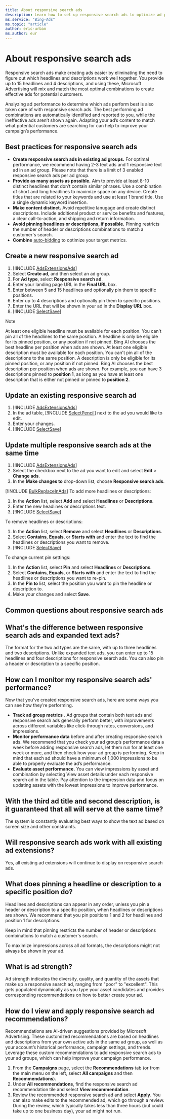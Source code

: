 ```yaml
---
title: About responsive search ads
description: Learn how to set up responsive search ads to optimize ad performance
ms.service: "Bing-Ads"
ms.topic: "article"
author: eric-urban
ms.author: eur
---
```


# About responsive search ads

Responsive search ads make creating ads easier by eliminating the need to figure out which headlines and descriptions work well together. You provide up to 15 headlines and 4 descriptions, and using these, Microsoft Advertising will mix and match the most optimal combinations to create effective ads for potential customers.

Analyzing ad performance to determine which ads perform best is also taken care of with responsive search ads. The best performing ad combinations are automatically identified and reported to you, while the ineffective ads aren’t shown again. Adapting your ad’s content to match what potential customers are searching for can help to improve your campaign’s performance.

## Best practices for responsive search ads

- **Create responsive search ads in existing ad groups.**  For optimal performance, we recommend having 2-3 text ads and 1 responsive text ad in an ad group. Please note that there is a limit of 3 enabled responsive search ads per ad group.
- **Provide as many assets as possible.**  Aim to provide at least 8-10 distinct headlines that don’t contain similar phrases. Use a combination of short and long headlines to maximize space on any device. Create titles that are related to your keywords and use at least 1 brand title. Use a single dynamic keyword insertion.
- **Make content distinct.**  Avoid repetitive lanugage and create distinct descriptions. Include additional product or service benefits and features, a clear call-to-action, and shipping and return information.
- **Avoid pinning headlines or descriptions, if possible.**  Pinning restricts the number of header or descriptions combinations to match a customer's search.
- **Combine**  [auto-bidding](./hlp_BA_CONC_BidStrategy.md) to optimize your target metrics.

## Create a new responsive search ad
1. [!INCLUDE [AdsExtensionsAds](./includes/AdsExtensionsAds.md)]
1. Select **Create ad**, and then select an ad group.
1. For **Ad type**, select **Responsive search ad**.
1. Enter your landing page URL in the **Final URL** box.
1. Enter between 5 and 15 headlines and optionally pin them to specific positions.
1. Enter up to 4 descriptions and optionally pin them to specific positions.
1. Enter the URL that will be shown in your ad in the **Display URL** box.
1. [!INCLUDE [SelectSave](./includes/SelectSave.md)]

> [!NOTE]
> At least one eligible headline must be available for each position. You can't pin all of the headlines to the same position. A headline is only be eligible for its pinned position, or any position if not pinned. Bing AI chooses the best headline per position when ads are shown.
> At least one eligible description must be available for each position. You can't pin all of the descriptions to the same position. A description is only be eligible for its pinned position, or any position if not pinned. Bing AI chooses the best description per position when ads are shown.
> For example, you can have 3 descriptions pinned to **position 1**, as long as you have at least one description that is either not pinned or pinned to **position 2**.

## Update an existing responsive search ad
1. [!INCLUDE [AdsExtensionsAds](./includes/AdsExtensionsAds.md)]
1. In the ad table, [!INCLUDE [SelectPencil](./includes/SelectPencil.md)] next to the ad you would like to edit.
1. Enter your changes.
1. [!INCLUDE [SelectSave](./includes/SelectSave.md)]

## Update multiple responsive search ads at the same time
1. [!INCLUDE [AdsExtensionsAds](./includes/AdsExtensionsAds.md)]
1. Select the checkbox next to the ad you want to edit and select **Edit** > **Change ads**.
1. In the **Make changes to** drop-down list, choose **Responsive search ads**.

[!INCLUDE [BulkReplaceInAds](./includes/BulkReplaceInAds.md)]
To add more headlines or descriptions:
1. In the **Action** list, select **Add** and select **Headlines** or **Descriptions**.
1. Enter the new headlines or descriptions text.
1. [!INCLUDE [SelectSave](./includes/SelectSave.md)]

To remove headlines or descriptions:
1. In the **Action** list, select **Remove** and select **Headlines** or **Descriptions**.
1. Select **Contains**, **Equals**, or **Starts with** and enter the text to find the headlines or descriptions you want to remove.
1. [!INCLUDE [SelectSave](./includes/SelectSave.md)]

To change current pin settings:
1. In the **Action** list, select **Pin** and select **Headlines** or **Descriptions**.
1. Select **Contains**, **Equals**, or **Starts with** and enter the text to find the headlines or descriptions you want to re-pin.
1. In the **Pin to** list, select the position you want to pin the headline or description to.
1. Make your changes and select **Save**.

## Common questions about responsive search ads

## What's the difference between responsive search ads and expanded text ads?
The format for the two ad types are the same, with up to three headlines and two descriptions. Unlike expanded text ads, you can enter up to 15 headlines and four descriptions for responsive search ads. You can also pin a header or description to a specific position.
## How can I monitor my responsive search ads' performance?
Now that you’ve created responsive search ads, here are some ways you can see how they’re performing.
- **Track ad group metrics** . Ad groups that contain both text ads and responsive search ads generally perform better, with improvements across different variables like click-through rates, conversions, and impressions.
- **Monitor performance data**  before and after creating responsive search ads. We recommend that you check your ad group’s performance data a week before adding responsive search ads, let them run for at least one week or more, and then check how your ad group is performing. Keep in mind that each ad should have a minimum of 1,000 impressions to be able to properly evaluate the ad’s performance.
- **Evaluate asset performance.**  You can view impressions by asset and combination by selecting View asset details under each responsive search ad in the table. Pay attention to the impression data and focus on updating assets with the lowest impressions to improve performance.

## With the third ad title and second description, is it guaranteed that all will serve at the same time?
The system is constantly evaluating best ways to show the text ad based on screen size and other constraints.
## Will responsive search ads work with all existing ad extensions?
Yes, all existing ad extensions will continue to display on responsive search ads.
## What does pinning a headline or description to a specific position do?
Headlines and descriptions can appear in any order, unless you pin a header or description to a specific position, when headlines or descriptions are shown. We recommend that you pin positions 1 and 2 for headlines and position 1 for descriptions.

Keep in mind that pinning restricts the number of header or descriptions combinations to match a customer's search.

To maximize impressions across all ad formats, the descriptions might not always be shown in your ad.

## What is ad strength?
Ad strength indicates the diversity, quality, and quantity of the assets that make up a responsive search ad, ranging from "poor" to "excellent". This gets populated dynamically as you type your asset candidates and provides corresponding recommendations on how to better create your ad.
## How do I view and apply responsive search ad recommendations?
Recommendations are AI-driven suggestions provided by Microsoft Advertising. These customized recommendations are based on headlines and descriptions from your own active ads in the same ad group, as well as your account’s historical performance, campaign settings, and trends. Leverage these custom recommendations to add responsive search ads to your ad groups, which can help improve your campaign performance.
1. From the **Campaigns** page, select the **Recommendations** tab (or from the main menu on the left, select **All campaigns** and then **Recommendations**).
1. Under **All recommendations**, find the responsive search ad recommendation tile and select **View recommendation**.
1. Review the recommended responsive search ad and select **Apply**. 					 					You can also make edits to the recommended ad, which go through a review. During the review, which typically takes less than three hours (but could take up to one business day), your ad might not run.


